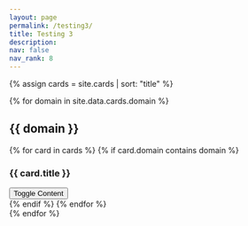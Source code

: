```yaml
---
layout: page
permalink: /testing3/
title: Testing 3
description: 
nav: false
nav_rank: 8
---
```


<div id="cards-container">
  {% assign cards = site.cards | sort: "title" %}
  
  {% for domain in site.data.cards.domain %}
    <h2>{{ domain }}</h2>
    <div class="domain-cards">
      {% for card in cards %}
        {% if card.domain contains domain %}
          <div class="card">
            <h3>{{ card.title }}</h3>
            <div class="card-content" style="display: none;">
              {{ card.content }}
            </div>
            <button class="toggle-button">Toggle Content</button>
          </div>
        {% endif %}
      {% endfor %}
    </div>
  {% endfor %}
</div>

<script>
document.addEventListener('DOMContentLoaded', function() {
  const toggleButtons = document.querySelectorAll('.toggle-button');

  toggleButtons.forEach(button => {
    button.addEventListener('click', function() {
      const cardContent = this.parentElement.querySelector('.card-content');
      cardContent.style.display = cardContent.style.display === 'none' ? 'block' : 'none';
    });
  });
});
</script>
